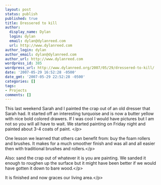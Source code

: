 ```yaml
---
layout: post
status: publish
published: true
title: Dressered to kill
author:
  display_name: Dylan
  login: dylan
  email: dylan@dylanreed.com
  url: http://www.dylanreed.com
author_login: dylan
author_email: dylan@dylanreed.com
author_url: http://www.dylanreed.com
wordpress_id: 385
wordpress_url: http://www.dylanreed.org/2007/05/29/dressered-to-kill/
date: '2007-05-29 16:52:28 -0500'
date_gmt: '2007-05-29 22:52:28 -0500'
categories: []
tags:
- Projects
comments: []
---
```

<p>This last weekend Sarah and I painted the crap out of an old dresser that Sarah had. It started off an interesting turquoise and is now a butter yellow with nice bold colored drawers. If I was cool I would have pictures but I am not so you will all have to wait. We started painting on Friday night and painted about 3-4 coats of paint. <&#47;p>
<p>One lesson we learned that others can benefit from: buy the foam rollers and brushes. It makes for a much smoother finish and was all and all easier then with traditional brushes and rollers.<&#47;p>
<p>Also: sand the crap out of whatever it is you are painting. We sanded it enough to roughen up the surface but it might have been better if we would have gotten it down to bare wood.<&#47;p>
<p>It is finished and now graces our living area.<&#47;p></p>
